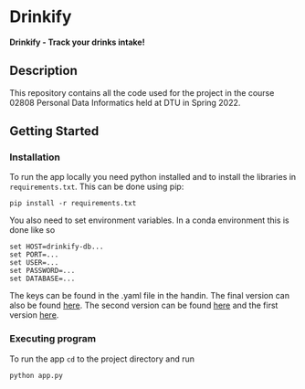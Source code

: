 # Drinkify
**Drinkify - Track your drinks intake!**

## Description
This repository contains all the code used for the project in the course 02808 Personal Data Informatics held at DTU in Spring 2022.

## Getting Started

### Installation

To run the app locally you need python installed and to install the libraries in `requirements.txt`. This can be done using pip:

`pip install -r requirements.txt`

You also need to set environment variables. In a conda environment this is done like so
```
set HOST=drinkify-db...
set PORT=...
set USER=...
set PASSWORD=...
set DATABASE=...
```
The keys can be found in the .yaml file in the handin. The final version can also be found [here](https://drinkifyv3.herokuapp.com/drink). The second version can be found [here](https://drinkifyv2.herokuapp.com/drink) and the first version [here](https://drinkifyv1.herokuapp.com/drink). 

### Executing program

To run the app `cd` to the project directory and run
```
python app.py
```
